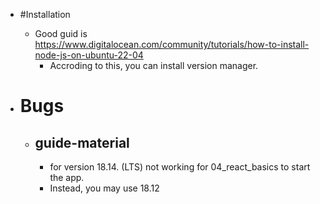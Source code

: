 - #Installation 
  - Good guid is https://www.digitalocean.com/community/tutorials/how-to-install-node-js-on-ubuntu-22-04
    - Accroding to this, you can install version manager.


- # Bugs
  - ## guide-material
    - for version 18.14. (LTS) not working for 04_react_basics to start the app.
    - Instead, you may use 18.12